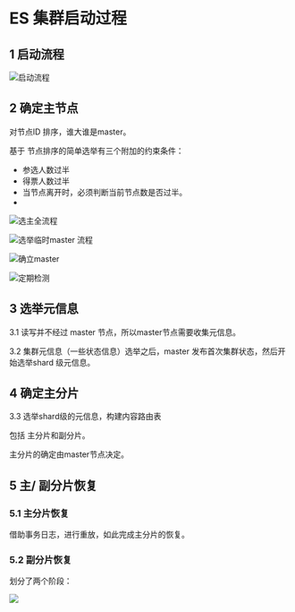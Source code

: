 # ES 集群启动过程

## 1 启动流程

![&#x542F;&#x52A8;&#x6D41;&#x7A0B;](../../.gitbook/assets/image%20%2827%29.png)

## 2 确定主节点

对节点ID 排序，谁大谁是master。

基于 节点排序的简单选举有三个附加的约束条件：

* 参选人数过半
* 得票人数过半
* 当节点离开时，必须判断当前节点数是否过半。 
* 
![&#x9009;&#x4E3B;&#x5168;&#x6D41;&#x7A0B;](../../.gitbook/assets/image%20%2817%29.png)

![&#x9009;&#x4E3E;&#x4E34;&#x65F6;master &#x6D41;&#x7A0B;](../../.gitbook/assets/image%20%2832%29.png)

![&#x786E;&#x7ACB;master](../../.gitbook/assets/image%20%2820%29.png)

![&#x5B9A;&#x671F;&#x68C0;&#x6D4B;](../../.gitbook/assets/image%20%2824%29.png)

## 3 选举元信息

3.1 读写并不经过 master 节点，所以master节点需要收集元信息。

3.2 集群元信息（一些状态信息）选举之后，master 发布首次集群状态，然后开始选举shard 级元信息。

## 4 确定主分片

3.3 选举shard级的元信息，构建内容路由表

包括  主分片和副分片。  


主分片的确定由master节点决定。



## 5 主/ 副分片恢复

### 5.1 主分片恢复

借助事务日志，进行重放，如此完成主分片的恢复。

### 5.2 副分片恢复

划分了两个阶段：

![](../../.gitbook/assets/image%20%2818%29.png)

